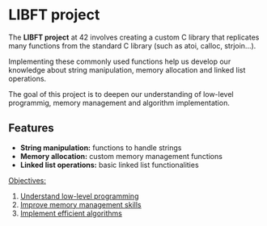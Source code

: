 # LIBFT project
The **LIBFT project** at 42 involves creating a custom C library that replicates many functions from the standard C library (such as atoi, calloc, strjoin...).

Implementing these commonly used functions help us develop our knowledge about string manipulation, memory allocation and linked list operations.

The goal of this project is to deepen our understanding of low-level programmig, memory management and algorithm implementation. 
## Features 
- **String manipulation:** functions to handle strings
- **Memory allocation:** custom memory management functions
- **Linked list operations:** basic linked list functionalities

<u>Objectives<u>:
1. Understand low-level programming
2. Improve memory management skills
3. Implement efficient algorithms



